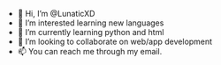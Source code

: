 - 👋 Hi, I’m @LunaticXD
- 👀 I’m interested learning new languages 
- 🌱 I’m currently learning python and html
- 💞️ I’m looking to collaborate on web/app development
- 📫 You can reach me through my email.

